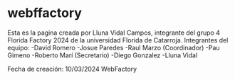 # webffactory
Esta es la pagina creada por Lluna Vidal Campos, integrante del grupo 4 Florida Factory 2024 de la universidad Florida de Catarroja.
Integrantes del equipo:
-David Romero
-Josue Paredes
-Raul Marzo (Coordinador)
-Pau Gimeno
-Roberto Marí (Secretario)
-Diego Gonzalez
-Lluna Vidal

Fecha de creación: 10/03/2024 WebFactory